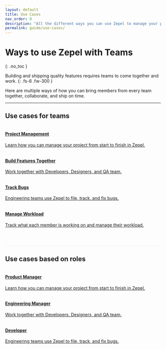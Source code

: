 ```yaml
---
layout: default
title: Use Cases
nav_order: 9
description: "All the different ways you can use Zepel to manage your project and ship new features."
permalink: guide/use-cases/
---
```


# Ways to use Zepel with Teams
{: .no_toc }

Building and shipping quality features requires teams to come together and work.
{: .fs-6 .fw-300 }

Here are multiple ways of how you can bring members from every team together, collaborate, and ship on time.

---
<div class="team">
<h2>Use cases for teams</h2>
<div class="usecases-row">
<div class="column">
<div class="card">
<div class="container">
<a href="http://localhost:4000/guide/use-cases/project-management/">
<h4><b>Project Management</b></h4> 
<p>Learn how you can manage your project from start to finish in Zepel.</p> 
</a>
</div>
</div>
</div>

<div class="column">
<div class="card">
<div class="container">
<a href="https://tender-mcnulty-44e8e0.netlify.com/guide/use-cases/build-features/">
<h4><b>Build Features Together</b></h4> 
<p>Work together with Developers, Designers, and QA team.</p> 
</a>
</div>
</div>
</div>
</div>

<div class="usecases-row">
<div class="column">
<div class="card">
<div class="container">
<a href="https://tender-mcnulty-44e8e0.netlify.com/guide/use-cases/bug-tracking/">
<h4><b>Track Bugs</b></h4> 
<p>Engineering teams use Zepel to file, track, and fix bugs.</p> 
</a>
</div>
</div>
</div>

<div class="column">
<div class="card">
<div class="container">
<a href="">
<h4><b>Manage Workload</b></h4> 
<p>Track what each member is working on and manage their workload.</p> 
</a>
</div>
</div>
</div>
</div>
</div>

<p class="callout" style="margin: 0 0 18px 0;padding:30px 15px 15px 15px;font-family: &quot;Helvetica Neue&quot;, &quot;Helvetica&quot;, Helvetica, Arial, sans-serif;font-weight: normal;font-size: 18px;line-height: 1.6;text-align:left; border-bottom: 1px solid #eeebee;">

<div class="persona">
<h2>Use cases based on roles</h2>
<div class="usecases-row">
<div class="column">
<div class="card">
<div class="container">
<a href="https://tender-mcnulty-44e8e0.netlify.com/guide/use-cases/product-managers/">
<h4><b>Product Manager</b></h4> 
<p>Learn how you can manage your project from start to finish in Zepel.</p> 
</a>
</div>
</div>
</div>

<div class="column">
<div class="card">
<div class="container">
<a href="https://tender-mcnulty-44e8e0.netlify.com/guide/use-cases/product-managers/">
<h4><b>Engineering Manager</b></h4> 
<p>Work together with Developers, Designers, and QA team.</p> 
</a>
</div>
</div>
</div>
</div>

<div class="usecases-row">
<div class="column">
<div class="card">
<div class="container">
<a href="">
<h4><b>Developer</b></h4> 
<p>Engineering teams use Zepel to file, track, and fix bugs.</p> 
</a>
</div>
</div>
</div>